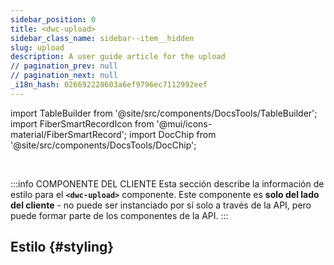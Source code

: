 ```yaml
---
sidebar_position: 0
title: <dwc-upload>
sidebar_class_name: sidebar--item__hidden
slug: upload
description: A user guide article for the upload
// pagination_prev: null
// pagination_next: null
_i18n_hash: 026692228603a6ef9796ec7112992eef
---
```

import TableBuilder from '@site/src/components/DocsTools/TableBuilder';
import FiberSmartRecordIcon from '@mui/icons-material/FiberSmartRecord';
import DocChip from '@site/src/components/DocsTools/DocChip';

<DocChip chip='shadow' />

<br />

:::info COMPONENTE DEL CLIENTE
Esta sección describe la información de estilo para el **`<dwc-upload>`** componente. Este componente es **solo del lado del cliente** - no puede ser instanciado por sí solo a través de la API, pero puede formar parte de los componentes de la API.
:::

## Estilo {#styling}

<TableBuilder name="dwc-upload" clientComponent />
